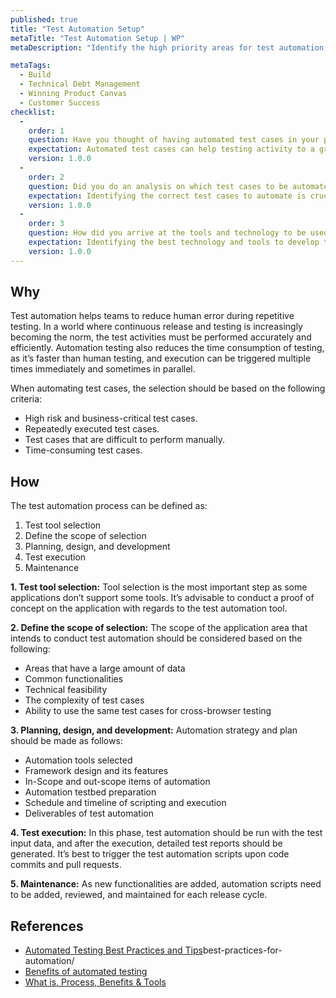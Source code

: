 ```yaml
---
published: true
title: "Test Automation Setup"
metaTitle: "Test Automation Setup | WP"
metaDescription: "Identify the high priority areas for test automation. E.g., regression tests and repetitive tests. Make the tests run on commits and deployments."

metaTags:
  - Build
  - Technical Debt Management
  - Winning Product Canvas
  - Customer Success
checklist: 
  -
    order: 1
    question: Have you thought of having automated test cases in your project? 
    expectation: Automated test cases can help testing activity to a greater extent in terms of time saving, efficiency and reliability
    version: 1.0.0
  -
    order: 2
    question: Did you do an analysis on which test cases to be automated?
    expectation: Identifying the correct test cases to automate is crucial. As trying to automate the wrong test cases might cause negative impacts to the project.
    version: 1.0.0
  -
    order: 3
    question: How did you arrive at the tools and technology to be used in the automation?
    expectation: Identifying the best technology and tools to develop the automation framework is important in order match with the application under test and team composition.
    version: 1.0.0
---
```


## Why
Test automation helps teams to reduce human error during repetitive testing. In a world where continuous release and testing is increasingly becoming the norm, the test activities must be performed accurately and efficiently. Automation testing also reduces the time consumption of testing, as it’s faster than human testing, and execution can be triggered multiple times immediately and sometimes in parallel.

When automating test cases, the selection should be based on the following criteria:
- High risk and business-critical test cases.
- Repeatedly executed test cases.
- Test cases that are difficult to perform manually.
- Time-consuming test cases.


## How

The test automation process can be defined as:

1. Test tool selection
2. Define the scope of selection
3. Planning, design, and development
4. Test execution
5. Maintenance

**1. Test tool selection:** Tool selection is the most important step as some applications don’t support some tools. It’s advisable to conduct a proof of concept on the application with regards to the test automation tool.

**2. Define the scope of selection:** The scope of the application area that intends to conduct test automation should be considered based on the following:
  - Areas that have a large amount of data 
  - Common functionalities 
  - Technical feasibility 
  - The complexity of test cases 
  - Ability to use the same test cases for cross-browser testing

**3. Planning, design, and development:** Automation strategy and plan should be made as follows: 
  - Automation tools selected 
  - Framework design and its features 
  - In-Scope and out-scope items of automation 
  - Automation testbed preparation 
  - Schedule and timeline of scripting and execution 
  - Deliverables of test automation

**4. Test execution:** In this phase, test automation should be run with the test input data, and after the execution, detailed test reports should be generated. It’s best to trigger the test automation scripts upon code commits and pull requests.

**5. Maintenance:** As new functionalities are added, automation scripts need to be added, reviewed, and maintained for each release cycle.

## References

- [Automated Testing Best Practices and Tips](https://smartbear.com/learn/automated-testing/)best-practices-for-automation/
- [Benefits of automated testing](https://saucelabs.com/blog/top-10-benefits-of-automated-testing)
- [What is, Process, Benefits & Tools](https://www.guru99.com/automation-testing.html)
